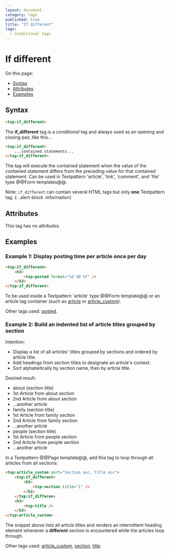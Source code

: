 ```yaml
---
layout: document
category: tags
published: true
title: "If different"
tags:
  - Conditional tags
---
```


# If different

On this page:

* [Syntax](#syntax)
* [Attributes](#attributes)
* [Examples](#examples)

## Syntax

~~~ html
<txp:if_different>
~~~

The **if_different** tag is a *conditional* tag and always used as an opening and closing pair, like this...

~~~ html
<txp:if_different>
    ...contained statements...
</txp:if_different>
~~~

The tag will execute the contained statement when the value of the contained statement differs from the preceding value for that contained statement. Can be used in Textpattern 'article', 'link', 'comment', and 'file' type @@Form templates@@.

Note: `if_different` can contain several HTML tags but only **one** Textpattern tag.
{: .alert-block .information}

## Attributes

This tag has no attributes.

## Examples

### Example 1: Display posting time per article once per day

~~~ html
<txp:if_different>
    <h3>
        <txp:posted format="%d %B %Y" />
    </h3>
</txp:if_different>
~~~

To be used inside a Textpattern 'article' type @@Form template@@ or an article tag container (such as [article](article) or [article_custom](article-custom)).

Other tags used: [posted](posted).

### Example 2: Build an indented list of article titles grouped by section

Intention:

* Display a list of all articles' titles grouped by sections and ordered by article title.
* Add headings from section titles to designate an article's context.
* Sort alphabetically by section name, then by article title.

Desired result:

* about (section title)
* 1st Article from about section
* 2nd Article from about section
* ...another article
* family (section title)
* 1st Article from family section
* 2nd Article from family section
* ...another article
* people (section title)
* 1st Article from people section
* 2nd Article from people section
* ...another article

In a Textpattern @@Page template@@, add this tag to loop through all articles from all sections:

~~~ html
<txp:article_custom sort="Section asc, Title asc">
    <txp:if_different>
        <h2>
            <txp:section title="1" />
        </h2>
    </txp:if_differen>
    <h3>
        <txp:title />
    </h3>
</txp:article_custom>
~~~

The snippet above lists all article titles and renders an intermittent heading element whenever a **different** section is encountered while the articles loop through.

Other tags used: [article_custom](article-custom), [section](section), [title](title).
